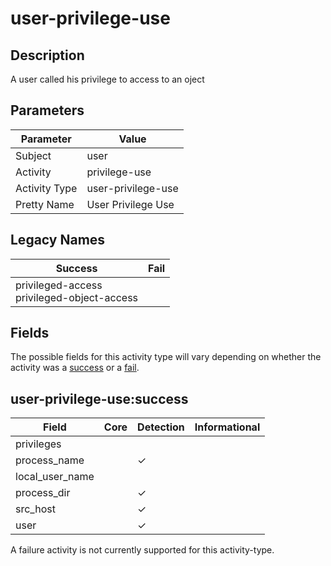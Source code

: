 user-privilege-use
==================

Description
-----------
A user called his privilege to access to an oject

Parameters
----------
| Parameter     | Value              |
| ------------- | ------------------ |
| Subject       | user               |
| Activity      | privilege-use      |
| Activity Type | user-privilege-use |
| Pretty Name   | User Privilege Use |

Legacy Names
------------
| Success                                           | Fail |
| ------------------------------------------------- | ---- |
| privileged-access<br>privileged-object-access<br> |      |

Fields
------

The possible fields for this activity type will vary depending on whether the activity was a [success](#user-privilege-usesuccess) or a [fail](#user-privilege-usefail).


user-privilege-use:success
--------------------------

| Field           | Core | Detection | Informational |
| --------------- | ---- | --------- | ------------- |
| privileges      |      |           |               |
| process_name    |      | &#10003;  |               |
| local_user_name |      |           |               |
| process_dir     |      | &#10003;  |               |
| src_host        |      | &#10003;  |               |
| user            |      | &#10003;  |               |

A failure activity is not currently supported for this activity-type.